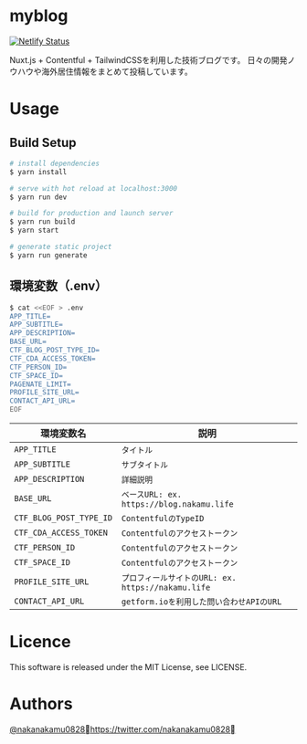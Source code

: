 # myblog
[![Netlify Status](https://api.netlify.com/api/v1/badges/cf529e87-8a15-41e2-ba14-55960a8d18cd/deploy-status)](https://app.netlify.com/sites/nakamublog/deploys)

Nuxt.js + Contentful + TailwindCSSを利用した技術ブログです。
日々の開発ノウハウや海外居住情報をまとめて投稿しています。

# Usage
## Build Setup

``` bash
# install dependencies
$ yarn install

# serve with hot reload at localhost:3000
$ yarn run dev

# build for production and launch server
$ yarn run build
$ yarn start

# generate static project
$ yarn run generate
```

## 環境変数（.env）
``` bash
$ cat <<EOF > .env
APP_TITLE=
APP_SUBTITLE=
APP_DESCRIPTION=
BASE_URL=
CTF_BLOG_POST_TYPE_ID=
CTF_CDA_ACCESS_TOKEN=
CTF_PERSON_ID=
CTF_SPACE_ID=
PAGENATE_LIMIT=
PROFILE_SITE_URL=
CONTACT_API_URL=
EOF
```

環境変数名    |説明
--------------|----------------------------
`APP_TITLE` |`タイトル`
`APP_SUBTITLE`  |`サブタイトル`
`APP_DESCRIPTION`  |`詳細説明`
`BASE_URL`  |`ベースURL: ex. https://blog.nakamu.life`
`CTF_BLOG_POST_TYPE_ID`  |`ContentfulのTypeID`
`CTF_CDA_ACCESS_TOKEN`  |`Contentfulのアクセストークン`
`CTF_PERSON_ID`  |`Contentfulのアクセストークン`
`CTF_SPACE_ID`  |`Contentfulのアクセストークン`
`PROFILE_SITE_URL`  |`プロフィールサイトのURL: ex. https://nakamu.life`
`CONTACT_API_URL`  |`getform.ioを利用した問い合わせAPIのURL`


# Licence
This software is released under the MIT License, see LICENSE.

# Authors
[@nakanakamu0828]()https://twitter.com/nakanakamu0828
